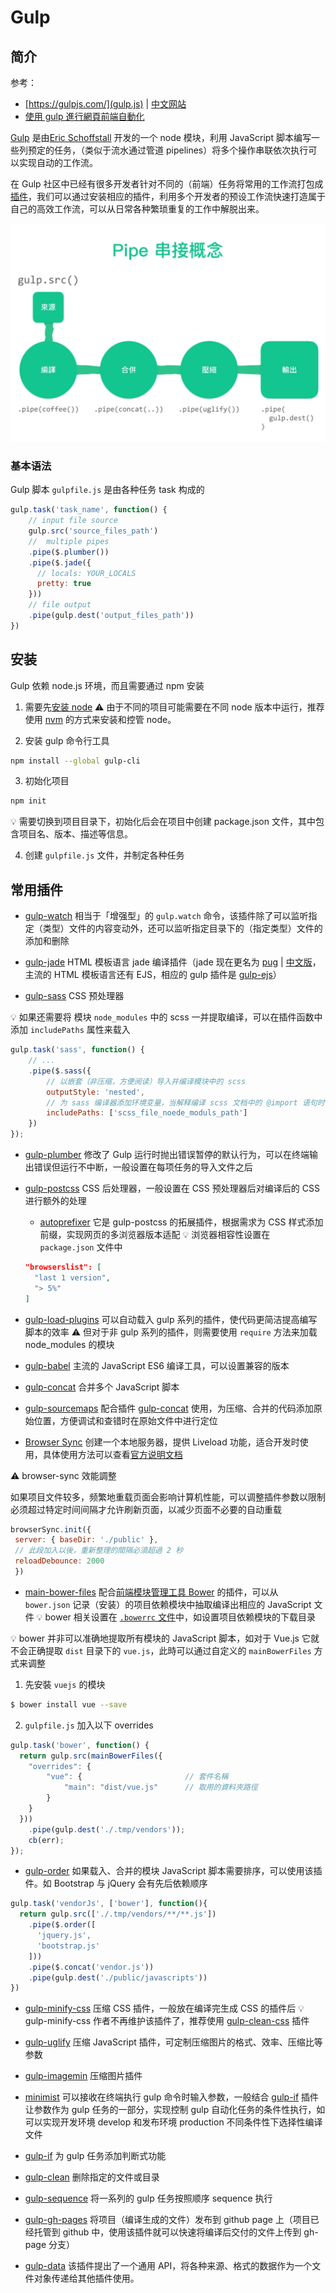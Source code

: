 # Gulp

## 简介
参考：
* [https://gulpjs.com/](gulp.js) | [中文网站](https://www.gulpjs.com.cn/)
* [使用 gulp 進行網頁前端自動化](https://www.udemy.com/course/gulp-learning/)

[Gulp](https://gulpjs.com/) 是由[Eric Schoffstall](https://en.wikipedia.org/wiki/Gulp.js#cite_note-:0-4) 开发的一个 node 模块，利用 JavaScript 脚本编写一些列预定的任务，（类似于流水通过管道 pipelines）将多个操作串联依次执行可以实现自动的工作流。

在 Gulp 社区中已经有很多开发者针对不同的（前端）任务将常用的工作流打包成[插件](https://gulpjs.com/plugins)，我们可以通过安装相应的插件，利用多个开发者的预设工作流快速打造属于自己的高效工作流，可以从日常各种繁琐重复的工作中解脱出来。

![gulp pipe 管道概念](gulp-pipe.png)

### 基本语法
Gulp 脚本 `gulpfile.js` 是由各种任务 task 构成的

```js
gulp.task('task_name', function() {
    // input file source
    gulp.src('source_files_path')
    //  multiple pipes
    .pipe($.plumber())
    .pipe($.jade({
      // locals: YOUR_LOCALS
      pretty: true
    }))
    // file output
    .pipe(gulp.dest('output_files_path'))
})
```

## 安装
Gulp 依赖 node.js 环境，而且需要通过 npm 安装

1. 需要先[安装 node](https://nodejs.org/en/)
:warning: 由于不同的项目可能需要在不同 node 版本中运行，推荐使用 [nvm](https://github.com/nvm-sh/nvm) 的方式来安装和控管 node。

2. 安装 gulp 命令行工具

```bash
npm install --global gulp-cli
```

3. 初始化项目

```bash
npm init
```

:bulb: 需要切换到项目目录下，初始化后会在项目中创建 package.json 文件，其中包含项目名、版本、描述等信息。

4. 创建 `gulpfile.js` 文件，并制定各种任务

## 常用插件

* [gulp-watch](https://www.npmjs.com/package/gulp-watch) 相当于「增强型」的 `gulp.watch` 命令，该插件除了可以监听指定（类型）文件的内容变动外，还可以监听指定目录下的（指定类型）文件的添加和删除

* [gulp-jade](https://www.npmjs.com/package/gulp-jade)  HTML 模板语言 jade 编译插件（jade 现在更名为 [pug](https://pugjs.org/api/getting-started.html) | [中文版](https://www.pugjs.cn/api/getting-started.html)，主流的 HTML 模板语言还有 EJS，相应的 gulp 插件是 [gulp-ejs](https://www.npmjs.com/package/gulp-ejs)）

* [gulp-sass](https://www.npmjs.com/package/gulp-sass) CSS 预处理器

:bulb: 如果还需要将 模块 `node_modules` 中的 scss 一并提取编译，可以在插件函数中添加 `includePaths` 属性来载入

```js
gulp.task('sass', function() {
    // ...
    .pipe($.sass({
        // 以嵌套（非压缩，方便阅读）导入并编译模块中的 scss
        outputStyle: 'nested',
        // 为 sass 编译器添加环境变量，当解释编译 scss 文档中的 @import 语句时，编译器会在 includePaths 指定路径中寻找依赖的外部 scss 文档
        includePaths: ['scss_file_noede_moduls_path']
    })
});
```

* [gulp-plumber](https://www.npmjs.com/package/gulp-plumber) 修改了 Gulp 运行时抛出错误暂停的默认行为，可以在终端输出错误但运行不中断，一般设置在每项任务的导入文件之后

* [gulp-postcss](https://www.npmjs.com/package/gulp-postcss) CSS 后处理器，一般设置在 CSS 预处理器后对编译后的 CSS 进行额外的处理
    * [autoprefixer](https://www.npmjs.com/package/autoprefixer) 它是 gulp-postcss 的拓展插件，根据需求为 CSS 样式添加前缀，实现网页的多浏览器版本适配
    :bulb: 浏览器相容性设置在 `package.json` 文件中

    ```json
    "browserslist": [
      "last 1 version",
      "> 5%"
    ]
    ```

* [gulp-load-plugins](https://www.npmjs.com/package/gulp-load-plugins) 可以自动载入 gulp 系列的插件，使代码更简洁提高编写脚本的效率 :warning: 但对于非 gulp 系列的插件，则需要使用 `require` 方法来加载 node_modules 的模块

* [gulp-babel](https://www.npmjs.com/package/gulp-babel) 主流的 JavaScript ES6 编译工具，可以设置兼容的版本

* [gulp-concat](https://www.npmjs.com/package/gulp-concat) 合并多个 JavaScript 脚本
* [gulp-sourcemaps](https://www.npmjs.com/package/gulp-sourcemaps) 配合插件 [gulp-concat](https://www.npmjs.com/package/gulp-concat) 使用，为压缩、合并的代码添加原始位置，方便调试和查错时在原始文件中进行定位

* [Browser Sync](https://www.npmjs.com/package/browser-sync) 创建一个本地服务器，提供 Liveload 功能，适合开发时使用，具体使用方法可以查看[官方说明文档](https://browsersync.io/docs)

:warning: browser-sync 效能調整

如果项目文件较多，频繁地重载页面会影响计算机性能，可以调整插件参数以限制必须超过特定时间间隔才允许刷新页面，以减少页面不必要的自动重载

```js
browserSync.init({
 server: { baseDir: './public' },
 // 此段加入以後，重新整理的間隔必須超過 2 秒
 reloadDebounce: 2000
 })
```

* [main-bower-files](https://www.npmjs.com/package/main-bower-files) 配合[前端模块管理工具 Bower](https://bower.io/) 的插件，可以从 `bower.json` 记录（安装）的项目依赖模块中抽取编译出相应的 JavaScript 文件 :bulb: bower 相关设置在 [`.bowerrc` 文件](https://bower.io/docs/config/)中，如设置项目依赖模块的下载目录

:bulb:  bower 并非可以准确地提取所有模块的 JavaScript 脚本，如对于 Vue.js 它就不会正确提取 `dist` 目录下的 `vue.js`，此時可以通过自定义的 `mainBowerFiles` 方式来调整

1. 先安裝 `vuejs` 的模块

```bash
$ bower install vue --save
```
2. `gulpfile.js` 加入以下 overrides

```js
gulp.task('bower', function() {
  return gulp.src(mainBowerFiles({
    "overrides": {
        "vue": {                       // 套件名稱
            "main": "dist/vue.js"      // 取用的資料夾路徑
        }
    }
  }))
    .pipe(gulp.dest('./.tmp/vendors'));
    cb(err);
});
```

* [gulp-order](https://www.npmjs.com/package/gulp-order) 如果载入、合并的模块 JavaScript 脚本需要排序，可以使用该插件。如 Bootstrap 与 jQuery 会有先后依赖顺序

```js
gulp.task('vendorJs', ['bower'], function(){
  return gulp.src(['./.tmp/vendors/**/**.js'])
    .pipe($.order([
      'jquery.js',
      'bootstrap.js'
    ]))
    .pipe($.concat('vendor.js'))
    .pipe(gulp.dest('./public/javascripts'))
})
```

* [gulp-minify-css](https://www.npmjs.com/package/gulp-minify-css)  压缩 CSS 插件，一般放在编译完生成 CSS 的插件后
:bulb: gulp-minify-css 作者不再维护该插件了，推荐使用 [gulp-clean-css](https://github.com/scniro/gulp-clean-css) 插件

* [gulp-uglify](https://www.npmjs.com/package/gulp-uglify) 压缩 JavaScript 插件，可定制压缩图片的格式、效率、压缩比等参数

* [gulp-imagemin](https://www.npmjs.com/package/gulp-imagemin) 压缩图片插件
* [minimist](https://www.npmjs.com/package/minimist) 可以接收在终端执行 gulp 命令时输入参数，一般结合 [gulp-if](https://www.npmjs.com/package/gulp-if) 插件让参数作为 gulp 任务的一部分，实现控制 gulp 自动化任务的条件性执行，如可以实现开发环境 develop 和发布环境 production 不同条件性下选择性编译文件

* [gulp-if](https://www.npmjs.com/package/gulp-if) 为 gulp 任务添加判断式功能

* [gulp-clean](https://www.npmjs.com/package/gulp-clean) 删除指定的文件或目录

* [gulp-sequence](https://www.npmjs.com/package/gulp-sequence) 将一系列的 gulp 任务按照顺序 sequence 执行

* [gulp-gh-pages](https://www.npmjs.com/package/gulp-gh-pages) 将项目（编译生成的文件）发布到 github page 上（项目已经托管到 github 中，使用该插件就可以快速将编译后交付的文件上传到 gh-page 分支）

* [gulp-data](https://www.npmjs.com/package/gulp-data) 该插件提出了一个通用 API，将各种来源、格式的数据作为一个文件对象传递给其他插件使用。